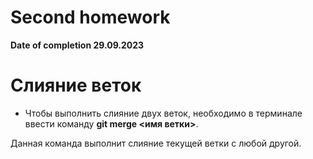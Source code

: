 # Second homework 
 **Date of completion 29.09.2023**
 
# Слияние веток 

* Чтобы выполнить слияние двух веток, необходимо в терминале ввести команду **git merge <имя ветки>**. 

Данная команда выполнит слияние текущей ветки с любой другой. 
